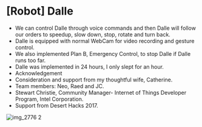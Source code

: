 # [Robot] Dalle
*  We can control Dalle through voice commands and then Dalle will follow our orders to speedup, slow down, stop, rotate and turn back.
*  Dalle is equipped with normal WebCam for video recording and gesture control.
*  We also implemented Plan B, Emergency Control, to stop Dalle if Dalle runs too far.
*  Dalle was implemented in 24 hours, I only slept for an hour.
*  Acknowledgement
  * Consideration and support from my thoughtful wife, Catherine.
  * Team members: Neo, Raed and JC.
  * Stewart Christie, Community Manager- Internet of Things Developer Program, Intel Corporation.
  * Support from Desert Hacks 2017.

![img_2776 2](https://cloud.githubusercontent.com/assets/1461806/23820775/49080038-05dd-11e7-9f92-e87217536a80.JPG)


